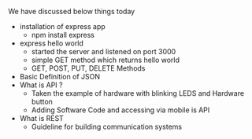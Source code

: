 We have discussed below things today

- installation of express app
    - npm install express
- express hello world
    - started the server and listened on port 3000
    - simple GET method which returns hello world
    - GET, POST, PUT, DELETE Methods
- Basic Definition of JSON
- What is API ? 
    - Taken the example of hardware with blinking LEDS and Hardware button
    - Adding Software Code and accessing via mobile is API
- What is REST
    - Guideline for building communication systems
    
